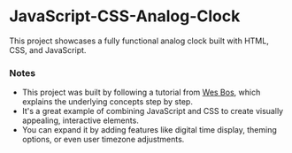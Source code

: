 # JavaScript-CSS-Analog-Clock
This project showcases a fully functional analog clock built with HTML, CSS, and JavaScript.
### Notes
- This project was built by following a tutorial from [Wes Bos](https://wesbos.com), which explains the underlying concepts step by step.
- It's a great example of combining JavaScript and CSS to create visually appealing, interactive elements.
- You can expand it by adding features like digital time display, theming options, or even user timezone adjustments.
